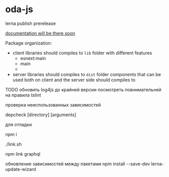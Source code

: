 # oda-js

lerna publish prerelease

[documentation will be there soon](https://oda-js.github.io/oda-js-documentation/)

Package organization:

- client libraries should compiles to `lib` folder with different features
  - esnext:main
  - main
  -
- server libraries should compiles to `dist` folder
  components that can be used both on client and the server side should compiles to

TODO
обновить log4js до крайней версии
посмотреть повнимательней на правила tslint

проверка неиспользованных зависимостей

depcheck [directory] [arguments]

для отладки

npm i

./link.sh

npm link graphql

обновление зависимостей между пакетами
 npm install --save-dev lerna-update-wizard
